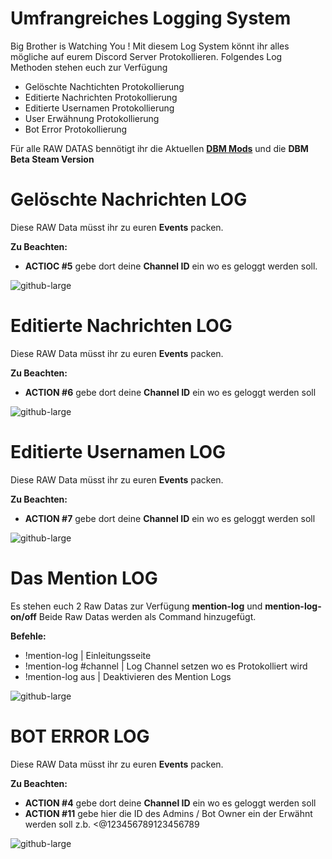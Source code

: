 # Umfrangreiches Logging System

Big Brother is Watching You ! Mit diesem Log System könnt ihr alles mögliche auf eurem Discord Server Protokollieren.
Folgendes Log Methoden stehen euch zur Verfügung

- Gelöschte Nachtichten Protokollierung
- Editierte Nachrichten Protokollierung
- Editierte Usernamen Protokollierung
- User Erwähnung Protokollierung 
- Bot Error Protokollierung

Für alle RAW DATAS bennötigt ihr die Aktuellen **[DBM Mods](https://github.com/Discord-Bot-Maker-Mods/DBM-Mods)** und die **DBM Beta Steam Version**

# Gelöschte Nachrichten LOG
Diese RAW Data müsst ihr zu euren **Events** packen.

**Zu Beachten:**
- **ACTIOC #5** gebe dort deine **Channel ID** ein wo es geloggt werden soll.

![github-large](https://i.imgur.com/WaJO6cY.gif)

# Editierte Nachrichten LOG
Diese RAW Data müsst ihr zu euren **Events** packen.

**Zu Beachten:**
- **ACTION #6** gebe dort deine **Channel ID** ein wo es geloggt werden soll

![github-large](https://i.imgur.com/k69F7ac.gif)

# Editierte Usernamen LOG
Diese RAW Data müsst ihr zu euren **Events** packen.

**Zu Beachten:**
- **ACTION #7** gebe dort deine **Channel ID** ein wo es geloggt werden soll

![github-large](https://i.imgur.com/LymT1xJ.gif)

# Das Mention LOG
Es stehen euch 2 Raw Datas zur Verfügung **mention-log** und **mention-log-on/off**
Beide Raw Datas werden als Command hinzugefügt.

**Befehle:**
- !mention-log | Einleitungsseite
- !mention-log #channel | Log Channel setzen wo es Protokolliert wird 
- !mention-log aus | Deaktivieren des Mention Logs

![github-large](https://i.imgur.com/MJL9En1.png)

# BOT ERROR LOG
Diese RAW Data müsst ihr zu euren **Events** packen.

**Zu Beachten:**
- **ACTION #4** gebe dort deine **Channel ID** ein wo es geloggt werden soll
- **ACTION #11** gebe hier die ID des Admins / Bot Owner ein der Erwähnt werden soll z.b. <@123456789123456789

![github-large](https://i.imgur.com/GWcUa37.png)

